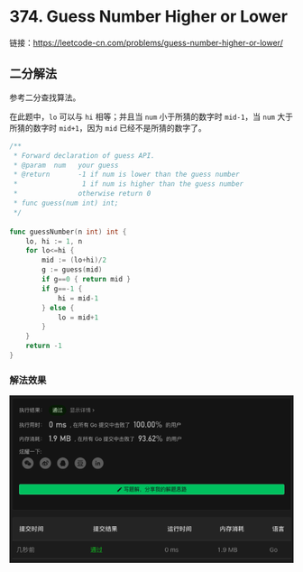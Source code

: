 # 374. Guess Number Higher or Lower

链接：https://leetcode-cn.com/problems/guess-number-higher-or-lower/

## 二分解法

参考二分查找算法。

在此题中，`lo` 可以与 `hi` 相等；并且当 `num` 小于所猜的数字时 `mid-1`，当 `num` 大于所猜的数字时 `mid+1`，因为 `mid` 已经不是所猜的数字了。

```go
/** 
 * Forward declaration of guess API.
 * @param  num   your guess
 * @return 	     -1 if num is lower than the guess number
 *			      1 if num is higher than the guess number
 *               otherwise return 0
 * func guess(num int) int;
 */

func guessNumber(n int) int {
    lo, hi := 1, n
    for lo<=hi {
        mid := (lo+hi)/2
        g := guess(mid)
        if g==0 { return mid }
        if g==-1 {
            hi = mid-1
        } else {
            lo = mid+1
        }
    }
    return -1
}
```

### 解法效果

![374_guess_number_higher_or_lower](./img/374_guess_number_higher_or_lower.png)